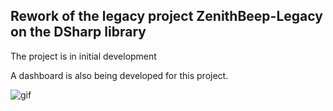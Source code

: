 ## Rework of the legacy project ZenithBeep-Legacy on the DSharp library
The project is in initial development 

A dashboard is also being developed for this project.


![gif](https://media.discordapp.net/attachments/1297887888339501106/1300896856259297381/041_Fruitbasket_x3.gif?ex=6731029c&is=672fb11c&hm=aaf161b1497fa92f723e4bd641f289341d20f0c29763b76e5572f53853673a6f&=&width=562&height=525)
